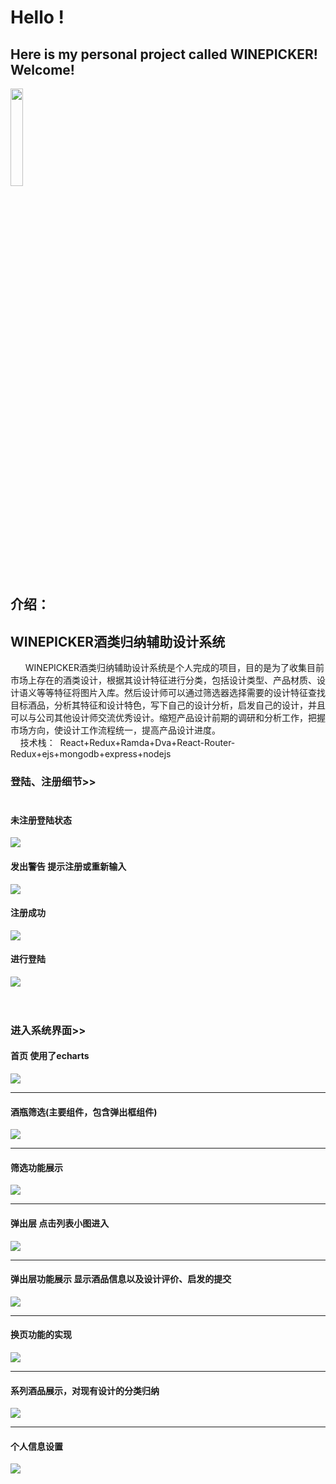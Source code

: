 # Hello ! 
##  Here is my personal project called **WINEPICKER**! Welcome!
<img src="https://github.com/bjtuwanghui/mywinepicker/raw/master/images_introduction/logo.png?raw=true" width="20%" height="20%">

## 介绍：
   ## WINEPICKER酒类归纳辅助设计系统<br/> ##
     &nbsp;&nbsp;WINEPICKER酒类归纳辅助设计系统是个人完成的项目，目的是为了收集目前市场上存在的酒类设计，根据其设计特征进行分类，包括设计类型、产品材质、设计语义等等特征将图片入库。然后设计师可以通过筛选器选择需要的设计特征查找目标酒品，分析其特征和设计特色，写下自己的设计分析，启发自己的设计，并且可以与公司其他设计师交流优秀设计。缩短产品设计前期的调研和分析工作，把握市场方向，使设计工作流程统一，提高产品设计进度。<br/>
     技术栈：  &nbsp;React+Redux+Ramda+Dva+React-Router-Redux+ejs+mongodb+express+nodejs<br/>
### 登陆、注册细节>><br/>  
#### 未注册登陆状态
<img src="https://github.com/bjtuwanghui/mywinepicker/blob/master/images_introduction/%E7%99%BB%E9%99%861.png?raw=true"><br/>
#### 发出警告 提示注册或重新输入
<img src="https://github.com/bjtuwanghui/mywinepicker/blob/master/images_introduction/%E7%99%BB%E9%99%862.png?raw=true"><br/>
#### 注册成功
<img src="https://github.com/bjtuwanghui/mywinepicker/raw/master/images_introduction/%E6%B3%A8%E5%86%8C1.png?raw=true"><br/>
#### 进行登陆
<img src="https://github.com/bjtuwanghui/mywinepicker/raw/master/images_introduction/%E6%B3%A8%E5%86%8C2.png?raw=true"><br/>
<br/>
<br/>
### 进入系统界面>><br/> 
#### 首页 使用了echarts
<img src="https://github.com/bjtuwanghui/mywinepicker/blob/master/images_introduction/%E7%B3%BB%E7%BB%9F1.png?raw=true"><br/>
***
#### 酒瓶筛选(主要组件，包含弹出框组件)
<img src="https://github.com/bjtuwanghui/mywinepicker/blob/master/images_introduction/%E7%B3%BB%E7%BB%9F2.png?raw=true"><br/>
***
#### 筛选功能展示
<img src="https://github.com/bjtuwanghui/mywinepicker/blob/master/images_introduction/%E7%B3%BB%E7%BB%9F3.png?raw=true"><br/>
***
#### 弹出层 点击列表小图进入
<img src="https://github.com/bjtuwanghui/mywinepicker/blob/master/images_introduction/%E7%B3%BB%E7%BB%9F4.png?raw=true"><br/>
***
#### 弹出层功能展示 显示酒品信息以及设计评价、启发的提交
<img src="https://github.com/bjtuwanghui/mywinepicker/blob/master/images_introduction/%E7%B3%BB%E7%BB%9F5.png?raw=true"><br/>
***
#### 换页功能的实现
<img src="https://github.com/bjtuwanghui/mywinepicker/blob/master/images_introduction/%E7%B3%BB%E7%BB%9F6.png?raw=true"><br/>
***
#### 系列酒品展示，对现有设计的分类归纳
<img src="https://github.com/bjtuwanghui/mywinepicker/blob/master/images_introduction/%E7%B3%BB%E7%BB%9F7.png?raw=true"><br/>
***
#### 个人信息设置
<img src="https://github.com/bjtuwanghui/mywinepicker/blob/master/images_introduction/%E7%B3%BB%E7%BB%9F8.png?raw=true"><br/>
